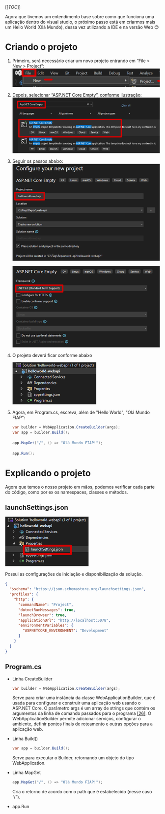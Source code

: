 [[_TOC_]]

Agora que tivemos um entendimento base sobre como que funciona uma aplicação dentro do visual studio, o próximo passo está em criarmos mais um Hello World (Olá Mundo), dessa vez utilizando a IDE e na versão Web 😊

# Criando o projeto
      
1. Primeiro, será necessário criar um novo projeto entrando em “File > New > Project”:
   ![image.png](/.attachments/image-eb0a6df8-a62c-4c39-bd75-40ad980284ea.png)
      
2. Depois, selecionar “ASP.NET Core Empty”, conforme ilustração:
   ![image.png](/.attachments/image-22af6e73-594a-4b0d-b2f8-ac68d0814d36.png)
   
3. Seguir os passos abaixo:
   ![image.png](/.attachments/image-96fb50d7-57bf-424f-b21e-fdadd272431e.png)

   ![image.png](/.attachments/image-bd9a33f5-8b01-4839-ab51-45627b27b412.png)

4. O projeto deverá ficar conforme abaixo
   
   ![image.png](/.attachments/image-ee6cb582-68dd-44d5-ae0f-8d5164ccf249.png)

5. Agora, em Program.cs, escreva, além de "Hello World", "Olá Mundo FIAP":

   ```csharp
   var builder = WebApplication.CreateBuilder(args);
   var app = builder.Build();

   app.MapGet("/", () => "Olá Mundo FIAP!");

   app.Run();
   ```

# Explicando o projeto

Agora que temos o nosso projeto em mãos, podemos verificar cada parte do código, como por ex os namespaces, classes e métodos.

## launchSettings.json

![image.png](/.attachments/image-65e40fcc-7d04-459b-8bc2-a4806fe0d0fc.png)

Possui as configurações de iniciação e disponibilização da solução.

```json
{
  "$schema": "https://json.schemastore.org/launchsettings.json",
  "profiles": {
    "http": {
      "commandName": "Project",
      "dotnetRunMessages": true,
      "launchBrowser": true,
      "applicationUrl": "http://localhost:5078",
      "environmentVariables": {
        "ASPNETCORE_ENVIRONMENT": "Development"
      }
    }
  }
}
```

## Program.cs

- Linha CreateBuilder
  ```csharp
  var builder = WebApplication.CreateBuilder(args);
  ```
      
  Serve para criar uma instância da classe WebApplicationBuilder, que é usada para configurar e construir uma aplicação web usando o ASP.NET Core. O parâmetro args é um array de strings que contém os argumentos da linha de comando passados para o programa [[26]](/Advanced-Business-Development-with-.NET/1º-Semestre/Aula-02-%2D-IDE-Visual-Studio,-Primeiro-Programa-em-Csharp/Referências). O WebApplicationBuilder permite adicionar serviços, configurar o ambiente, definir pontos finais de roteamento e outras opções para a aplicação web.

- Linha Build() 
  ```csharp
  var app = builder.Build();
  ```

  Serve para executar o Builder, retornando um objeto do tipo WebApplication.

- Linha MapGet
  ```csharp
  app.MapGet("/", () => "Olá Mundo FIAP!");
  ```

  Cria o retorno de acordo com o path que é estabelecido (nesse caso “/”).

- app.Run